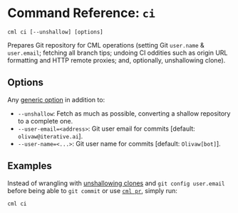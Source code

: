 # Command Reference: `ci`

```usage
cml ci [--unshallow] [options]
```

Prepares Git repository for CML operations (setting Git `user.name` &
`user.email`; fetching all branch tips; undoing CI oddities such as origin URL
formatting and HTTP remote proxies; and, optionally, unshallowing clone).

## Options

Any [generic option](/doc/ref) in addition to:

- `--unshallow`: Fetch as much as possible, converting a shallow repository to a
  complete one.
- `--user-email=<address>`: Git user email for commits [default: `olivaw@iterative.ai`].
- `--user-name=<...>`: Git user name for commits [default: `Olivaw[bot]`].

## Examples

Instead of wrangling with
[unshallowing clones](https://stackoverflow.com/q/6802145) and
`git config user.email` before being able to `git commit` or use
[`cml pr`](/doc/ref/pr), simply run:

```usage
cml ci
```

